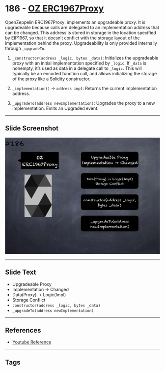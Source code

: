 # 186 - [OZ ERC1967Proxy](OZ%20ERC1967Proxy.md)
OpenZeppelin ERC1967Proxy: implements an upgradeable proxy. It is upgradeable because calls are delegated to an implementation address that can be changed. This address is stored in storage in the location specified by EIP1967, so that it doesn’t conflict with the storage layout of the implementation behind the proxy. Upgradeability is only provided internally through `_upgradeTo`.

1.  `_constructor(address _logic, bytes _data)`: Initializes the upgradeable proxy with an initial implementation specified by `_logic`. If `_data` is nonempty, it’s used as data in a delegate call to `_logic`. This will typically be an encoded function call, and allows initializing the storage of the proxy like a Solidity constructor.
    
2.  `_implementation()` → `address impl`: Returns the current implementation address.
    
3.  `_upgradeTo(address newImplementation)`: Upgrades the proxy to a new implementation. Emits an Upgraded event.
___
## Slide Screenshot
![186.png](../../images/3.Solidity%20201/186.png)
___
## Slide Text
- Upgradeable Proxy 
- Implementation -> Changed
- Data(Proxy) -> Logic(Impl)
- Storage Conflict
- `constructor(address _logic, bytes _data)`
- `_upgradeTo(address newImplementation)`
___
## References
- [Youtube Reference](https://youtu.be/0kx8M4u5980?t=485)
___
## Tags
